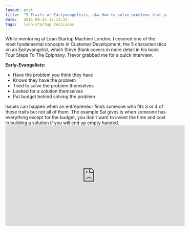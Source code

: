 ```yaml
---
layout: post
title:  "5 Traits of Earlyvangelists, aka How to solve problems that pay."
date:   2011-09-23 15:13:33
tags:   lean-startup decisions
---
```


While mentoring at Lean Startup Machine London, I covered one of the most fundamental concepts in Customer Development, the 5 characteristics on an Earlyvangelist, which Steve Blank covers in more detail in his book Four Steps To The Epiphany. Trevor grabbed me for a quick interview.

<strong>Early-Evangelists:</strong>
<ul>
	<li>Have the problem you think they have</li>
	<li>Knows they have the problem</li>
	<li>Tried to solve the problem themselves</li>
	<li>Looked for a solution themselves</li>
	<li>Put budget behind solving the problem</li>
</ul>
Issues can happen when an entrepreneur finds someone who fits 3 or 4 of these traits but not all of them. The example Sal gives is when someone has everything except for the budget, you don’t want to invest the time and cost in building a solution if you will end up empty handed.

<iframe src="http://www.youtube.com/embed/ag-W5MHmf7E?start=91" height="315" width="560" allowfullscreen="" frameborder="0"></iframe>
